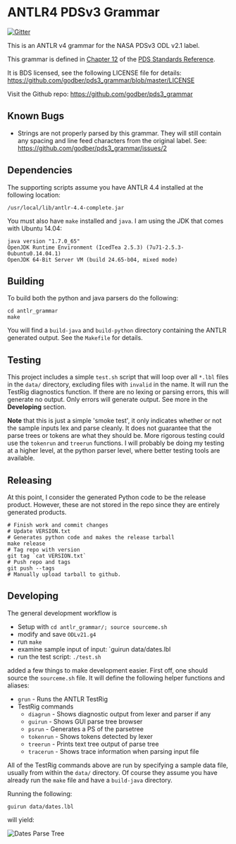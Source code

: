 # ANTLR4 PDSv3 Grammar

[![Gitter](https://badges.gitter.im/Join%20Chat.svg)](https://gitter.im/godber/pds3_grammar?utm_source=badge&utm_medium=badge&utm_campaign=pr-badge&utm_content=badge)

This is an ANTLR v4 grammar for the NASA PDSv3 ODL v2.1 label.

This grammar is defined in
[Chapter 12](https://pds.jpl.nasa.gov/documents/sr/Chapter12.pdf) of the
[PDS Standards Reference](https://pds.jpl.nasa.gov/tools/standards-reference.shtml).

It is BDS licensed, see the following LICENSE file for details:
https://github.com/godber/pds3_grammar/blob/master/LICENSE

Visit the Github repo:
https://github.com/godber/pds3_grammar

## Known Bugs

* Strings are not properly parsed by this grammar.  They will still
  contain any spacing and line feed characters from the original label.
  See: https://github.com/godber/pds3_grammar/issues/2

## Dependencies

The supporting scripts assume you have ANTLR 4.4 installed at the
following location:

`/usr/local/lib/antlr-4.4-complete.jar`

You must also have `make` installed and `java`.  I am using the JDK that
comes with Ubuntu 14.04:

```
java version "1.7.0_65"
OpenJDK Runtime Environment (IcedTea 2.5.3) (7u71-2.5.3-0ubuntu0.14.04.1)
OpenJDK 64-Bit Server VM (build 24.65-b04, mixed mode)
```

## Building

To build both the python and java parsers do the following:

```
cd antlr_grammar
make
```

You will find a `build-java` and `build-python` directory containing the
ANTLR generated output.  See the `Makefile` for details.

## Testing

This project includes a simple `test.sh` script that will loop over all
`*.lbl` files in the `data/` directory, excluding files with `invalid`
in the name.  It will run the TestRig diagnostics function.  If there
are no lexing or parsing errors, this will generate no output.  Only
errors will generate output.  See more in the **Developing** section.

**Note** that this is just a simple 'smoke test', it only indicates whether
or not the sample inputs lex and parse cleanly.  It does not guarantee
that the parse trees or tokens are what they should be.  More rigorous
testing could use the `tokenrun` and `treerun` functions.  I will
probably be doing my testing at a higher level, at the python parser
level, where better testing tools are available.

## Releasing

At this point, I consider the generated Python code to be the release
product.  However, these are not stored in the repo since they are
entirely generated products.

```
# Finish work and commit changes
# Update VERSION.txt
# Generates python code and makes the release tarball
make release
# Tag repo with version
git tag `cat VERSION.txt`
# Push repo and tags
git push --tags
# Manually upload tarball to github.
```

## Developing

The general development workflow is

* Setup with `cd antlr_grammar/; source sourceme.sh`
* modify and save `ODLv21.g4`
* run `make`
* examine sample input of input: `guirun data/dates.lbl
* run the test script: `./test.sh`

added a few things to make development easier.  First off, one
should source the `sourceme.sh` file.  It will define the following
helper functions and aliases:

* `grun` - Runs the ANTLR TestRig
* TestRig commands
  * `diagrun` - Shows diagnostic output from lexer and parser if any
  * `guirun` - Shows GUI parse tree browser
  * `psrun` - Generates a PS of the parsetree
  * `tokenrun` - Shows tokens detected by lexer
  * `treerun` - Prints text tree output of parse tree
  * `tracerun` - Shows trace information when parsing input file

All of the TestRig commands above are run by specifying a sample data
file, usually from within the `data/` directory.  Of course they assume
you have already run the `make` file and have a `build-java` directory.

Running the following:

```
guirun data/dates.lbl
```

will yield:

![Dates Parse Tree](/antlr_grammar/dates_gui.png?raw=true)

